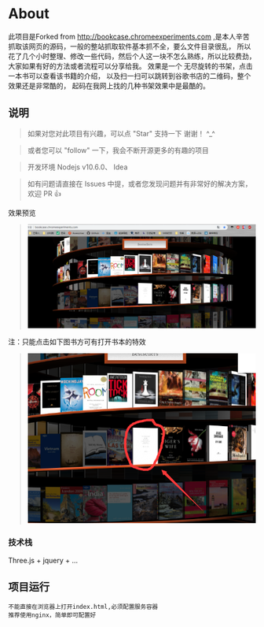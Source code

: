 # About
此项目是Forked from http://bookcase.chromeexperiments.com 
,是本人辛苦抓取该网页的源码，一般的整站抓取软件基本抓不全，要么文件目录很乱，
所以花了几个小时整理、修改一些代码，然后个人这一块不怎么熟练，所以比较费劲，
大家如果有好的方法或者流程可以分享给我。
效果是一个 无尽旋转的书架，点击一本书可以查看该书籍的介绍，
以及扫一扫可以跳转到谷歌书店的二维码，整个效果还是非常酷的，
起码在我网上找的几种书架效果中是最酷的。

## 说明

>  如果对您对此项目有兴趣，可以点 "Star" 支持一下 谢谢！ ^_^

>  或者您可以 "follow" 一下，我会不断开源更多的有趣的项目

>  开发环境 Nodejs v10.6.0、 Idea

>  如有问题请直接在 Issues 中提，或者您发现问题并有非常好的解决方案，欢迎 PR 👍

效果预览
>  ![效果预览](https://raw.githubusercontent.com/GuoJiaWen2017/bookcase/master/preview.png)

注：只能点击如下图书方可有打开书本的特效
>  ![效果预览](https://raw.githubusercontent.com/GuoJiaWen2017/bookcase/master/click.png)

### 技术栈

Three.js + jquery + ...

## 项目运行


```
不能直接在浏览器上打开index.html,必须配置服务容器
推荐使用nginx，简单即可配置好
```
